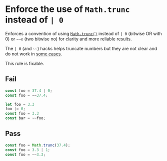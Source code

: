 # Enforce the use of `Math.trunc` instead of `| 0`

Enforces a convention of using [`Math.trunc()`](https://developer.mozilla.org/en-US/docs/Web/JavaScript/Reference/Global_Objects/Math/trunc) instead of `| 0` (bitwise OR with 0) or `~~x` (two bitwise no) for clarity and more reliable results.

The `| 0` (and `~~`) hacks helps truncate numbers but they are not clear and do not work in [some cases](https://stackoverflow.com/a/34706108/11687747).

This rule is fixable.

## Fail

```js
const foo = 37.4 | 0;
const foo = ~~37.4;

let foo = 3.3
foo |= 0;
const foo = 3.3
const bar = ~~foo;
```

## Pass

```js
const foo = Math.trunc(37.4);
const foo = 3.3 | 1;
const foo = ~~3.3;
```
